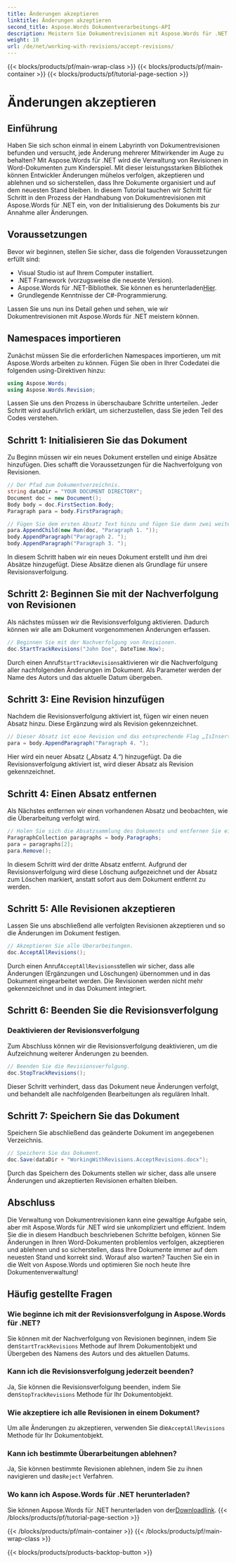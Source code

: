```yaml
---
title: Änderungen akzeptieren
linktitle: Änderungen akzeptieren
second_title: Aspose.Words Dokumentverarbeitungs-API
description: Meistern Sie Dokumentrevisionen mit Aspose.Words für .NET. Lernen Sie, Änderungen mühelos zu verfolgen, anzunehmen und abzulehnen. Verbessern Sie Ihre Fähigkeiten im Dokumentenmanagement.
weight: 10
url: /de/net/working-with-revisions/accept-revisions/
---
```


{{< blocks/products/pf/main-wrap-class >}}
{{< blocks/products/pf/main-container >}}
{{< blocks/products/pf/tutorial-page-section >}}

# Änderungen akzeptieren

## Einführung

Haben Sie sich schon einmal in einem Labyrinth von Dokumentrevisionen befunden und versucht, jede Änderung mehrerer Mitwirkender im Auge zu behalten? Mit Aspose.Words für .NET wird die Verwaltung von Revisionen in Word-Dokumenten zum Kinderspiel. Mit dieser leistungsstarken Bibliothek können Entwickler Änderungen mühelos verfolgen, akzeptieren und ablehnen und so sicherstellen, dass Ihre Dokumente organisiert und auf dem neuesten Stand bleiben. In diesem Tutorial tauchen wir Schritt für Schritt in den Prozess der Handhabung von Dokumentrevisionen mit Aspose.Words für .NET ein, von der Initialisierung des Dokuments bis zur Annahme aller Änderungen.

## Voraussetzungen

Bevor wir beginnen, stellen Sie sicher, dass die folgenden Voraussetzungen erfüllt sind:

- Visual Studio ist auf Ihrem Computer installiert.
- .NET Framework (vorzugsweise die neueste Version).
-  Aspose.Words für .NET-Bibliothek. Sie können es herunterladen[Hier](https://releases.aspose.com/words/net/).
- Grundlegende Kenntnisse der C#-Programmierung.

Lassen Sie uns nun ins Detail gehen und sehen, wie wir Dokumentrevisionen mit Aspose.Words für .NET meistern können.

## Namespaces importieren

Zunächst müssen Sie die erforderlichen Namespaces importieren, um mit Aspose.Words arbeiten zu können. Fügen Sie oben in Ihrer Codedatei die folgenden using-Direktiven hinzu:

```csharp
using Aspose.Words;
using Aspose.Words.Revision;
```

Lassen Sie uns den Prozess in überschaubare Schritte unterteilen. Jeder Schritt wird ausführlich erklärt, um sicherzustellen, dass Sie jeden Teil des Codes verstehen.

## Schritt 1: Initialisieren Sie das Dokument

Zu Beginn müssen wir ein neues Dokument erstellen und einige Absätze hinzufügen. Dies schafft die Voraussetzungen für die Nachverfolgung von Revisionen.

```csharp
// Der Pfad zum Dokumentverzeichnis.
string dataDir = "YOUR DOCUMENT DIRECTORY";
Document doc = new Document();
Body body = doc.FirstSection.Body;
Paragraph para = body.FirstParagraph;

// Fügen Sie dem ersten Absatz Text hinzu und fügen Sie dann zwei weitere Absätze hinzu.
para.AppendChild(new Run(doc, "Paragraph 1. "));
body.AppendParagraph("Paragraph 2. ");
body.AppendParagraph("Paragraph 3. ");
```

In diesem Schritt haben wir ein neues Dokument erstellt und ihm drei Absätze hinzugefügt. Diese Absätze dienen als Grundlage für unsere Revisionsverfolgung.

## Schritt 2: Beginnen Sie mit der Nachverfolgung von Revisionen

Als nächstes müssen wir die Revisionsverfolgung aktivieren. Dadurch können wir alle am Dokument vorgenommenen Änderungen erfassen.

```csharp
// Beginnen Sie mit der Nachverfolgung von Revisionen.
doc.StartTrackRevisions("John Doe", DateTime.Now);
```

 Durch einen Anruf`StartTrackRevisions`aktivieren wir die Nachverfolgung aller nachfolgenden Änderungen im Dokument. Als Parameter werden der Name des Autors und das aktuelle Datum übergeben.

## Schritt 3: Eine Revision hinzufügen

Nachdem die Revisionsverfolgung aktiviert ist, fügen wir einen neuen Absatz hinzu. Diese Ergänzung wird als Revision gekennzeichnet.

```csharp
// Dieser Absatz ist eine Revision und das entsprechende Flag „IsInsertRevision“ ist gesetzt.
para = body.AppendParagraph("Paragraph 4. ");
```

Hier wird ein neuer Absatz („Absatz 4.“) hinzugefügt. Da die Revisionsverfolgung aktiviert ist, wird dieser Absatz als Revision gekennzeichnet.

## Schritt 4: Einen Absatz entfernen

Als Nächstes entfernen wir einen vorhandenen Absatz und beobachten, wie die Überarbeitung verfolgt wird.

```csharp
// Holen Sie sich die Absatzsammlung des Dokuments und entfernen Sie einen Absatz.
ParagraphCollection paragraphs = body.Paragraphs;
para = paragraphs[2];
para.Remove();
```

In diesem Schritt wird der dritte Absatz entfernt. Aufgrund der Revisionsverfolgung wird diese Löschung aufgezeichnet und der Absatz zum Löschen markiert, anstatt sofort aus dem Dokument entfernt zu werden.

## Schritt 5: Alle Revisionen akzeptieren

Lassen Sie uns abschließend alle verfolgten Revisionen akzeptieren und so die Änderungen im Dokument festigen.

```csharp
// Akzeptieren Sie alle Überarbeitungen.
doc.AcceptAllRevisions();
```

 Durch einen Anruf`AcceptAllRevisions`stellen wir sicher, dass alle Änderungen (Ergänzungen und Löschungen) übernommen und in das Dokument eingearbeitet werden. Die Revisionen werden nicht mehr gekennzeichnet und in das Dokument integriert.

## Schritt 6: Beenden Sie die Revisionsverfolgung

### Deaktivieren der Revisionsverfolgung

Zum Abschluss können wir die Revisionsverfolgung deaktivieren, um die Aufzeichnung weiterer Änderungen zu beenden.

```csharp
// Beenden Sie die Revisionsverfolgung.
doc.StopTrackRevisions();
```

Dieser Schritt verhindert, dass das Dokument neue Änderungen verfolgt, und behandelt alle nachfolgenden Bearbeitungen als regulären Inhalt.

## Schritt 7: Speichern Sie das Dokument

Speichern Sie abschließend das geänderte Dokument im angegebenen Verzeichnis.

```csharp
// Speichern Sie das Dokument.
doc.Save(dataDir + "WorkingWithRevisions.AcceptRevisions.docx");
```

Durch das Speichern des Dokuments stellen wir sicher, dass alle unsere Änderungen und akzeptierten Revisionen erhalten bleiben.

## Abschluss

Die Verwaltung von Dokumentrevisionen kann eine gewaltige Aufgabe sein, aber mit Aspose.Words für .NET wird sie unkompliziert und effizient. Indem Sie die in diesem Handbuch beschriebenen Schritte befolgen, können Sie Änderungen in Ihren Word-Dokumenten problemlos verfolgen, akzeptieren und ablehnen und so sicherstellen, dass Ihre Dokumente immer auf dem neuesten Stand und korrekt sind. Worauf also warten? Tauchen Sie ein in die Welt von Aspose.Words und optimieren Sie noch heute Ihre Dokumentenverwaltung!

## Häufig gestellte Fragen

### Wie beginne ich mit der Revisionsverfolgung in Aspose.Words für .NET?

 Sie können mit der Nachverfolgung von Revisionen beginnen, indem Sie den`StartTrackRevisions` Methode auf Ihrem Dokumentobjekt und Übergeben des Namens des Autors und des aktuellen Datums.

### Kann ich die Revisionsverfolgung jederzeit beenden?

Ja, Sie können die Revisionsverfolgung beenden, indem Sie den`StopTrackRevisions` Methode für Ihr Dokumentobjekt.

### Wie akzeptiere ich alle Revisionen in einem Dokument?

 Um alle Änderungen zu akzeptieren, verwenden Sie die`AcceptAllRevisions` Methode für Ihr Dokumentobjekt.

### Kann ich bestimmte Überarbeitungen ablehnen?

 Ja, Sie können bestimmte Revisionen ablehnen, indem Sie zu ihnen navigieren und das`Reject` Verfahren.

### Wo kann ich Aspose.Words für .NET herunterladen?

 Sie können Aspose.Words für .NET herunterladen von der[Downloadlink](https://releases.aspose.com/words/net/).
{{< /blocks/products/pf/tutorial-page-section >}}

{{< /blocks/products/pf/main-container >}}
{{< /blocks/products/pf/main-wrap-class >}}

{{< blocks/products/products-backtop-button >}}
